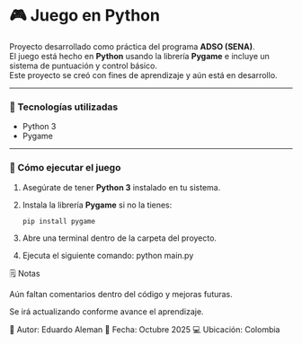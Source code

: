 # 🎮 Juego en Python

Proyecto desarrollado como práctica del programa **ADSO (SENA)**.  
El juego está hecho en **Python** usando la librería **Pygame** e incluye un sistema de puntuación y control básico.  
Este proyecto se creó con fines de aprendizaje y aún está en desarrollo.

---

### 🧠 Tecnologías utilizadas
- Python 3  
- Pygame  

---

### 🚀 Cómo ejecutar el juego
1. Asegúrate de tener **Python 3** instalado en tu sistema.  

2. Instala la librería **Pygame** si no la tienes:
   ```bash
   pip install pygame

3. Abre una terminal dentro de la carpeta del proyecto.

4. Ejecuta el siguiente comando:
    python main.py


🗒️ Notas

Aún faltan comentarios dentro del código y mejoras futuras.

Se irá actualizando conforme avance el aprendizaje.

📍 Autor: Eduardo Aleman 
📅 Fecha: Octubre 2025
💻 Ubicación: Colombia